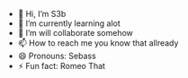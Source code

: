 - 👋 Hi, I’m S3b
- 🌱 I’m currently learning alot
- 💞️ I’m will collaborate somehow
- 📫 How to reach me you know that allready
- 😄 Pronouns: Sebass
- ⚡ Fun fact: Romeo That

<!---
s3badd/s3badd is a ✨ special ✨ repository because its `README.md` (this file) appears on your GitHub profile.
You can click the Preview link to take a look at your changes.
--->
